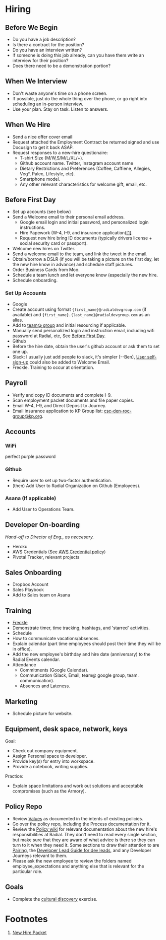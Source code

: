 # Hiring

## Before We Begin
 - Do you have a job description?
 - Is there a contract for the position?
 - Do you have an interview written?
 - If someone is doing this job already, can you have them write an interview for their position?
 - Does there need to be a demonstration portion?

## When We Interview
 - Don't waste anyone's time on a phone screen.
 - If possible, just do the whole thing over the phone, or go right into scheduling an in-person interview.
 - Use your plan. Stay on task. Listen to answers.

## When We Hire
 - Send a nice offer cover email
 - Request attached the Employment Contract be returned signed and use Docusign to get it back ASAP.
 - Request responses to a new-hire questionaire:
   - T-shirt Size (M/W,S/M/L/XL/+).
   - Github account name. Twitter, Instagram account name
   - Dietary Restrictions and Preferences (Coffee, Caffiene, Allegies, Veg*, Paleo, Lifestyle, etc).
   - Smartphone model.
   - Any other relevant characteristics for welcome gift, email, etc.

## Before First Day
 - Set up accounts (see below)
 - Send a Welcome email to their personal email address.
   - Google email login and initial password, and personalized login instructions.
   - Hire Papework (W-4, I-9, and insurance application)[[1]](#f1).
   - Request new hire bring ID documents (typically drivers license + social security card or passport).
 - Welcome new hires on Twitter.
 - Send a welcome email to the team, and link the tweet in the email.
 - Obtain/borrow a DSLR (if you will be taking a picture on the first day, let the new hire know in advance) and schedule staff pictures.
 - Order Business Cards from Moo.
 - Schedule a team lunch and let everyone know (especially the new hire.
 - Schedule onboarding.

### Set Up Accounts
 - Google
  - Create account using format `{first_name}@radialdevgroup.com` (if available) and `{first_name}.{last_name}@radialdevgroup.com` as an alias.
  - Add to [team@ group](https://groups.google.com/a/radialdevgroup.com/forum/#!managemembers/team/members/active) and initial resourcing if applicable.
  - Manually send personalized login and instruction email, including wifi password at Radial, etc, See [Before First Day](#before-first-day).
 - Github
  - Before the hire date, obtain the user's github account or ask them to set one up.
 - Slack: I usually just add people to slack, it's simpler (--Ben), [User self-sign-up](https://join.slack.com/t/radialdevgroup/signup?x=x-11720792966-282636290290) could also be added to Welcome Email.
 - Freckle.  Training to occur at orientation.

## Payroll
 - Verify and copy ID documents and complete I-9.
 - Scan employment packet documents and file paper copies.
 - Email W-4, I-9, and Direct Deposit to Journey.
 - Email insurance application to KP Group list: <a href="mailto:csc-den-roc-group@kp.org" target="_blank">csc-den-roc-group@kp.org</a>.

## Accounts
### WiFi
 perfect purple password

### Github
  - Require user to set up two-factor authentication.
  - (then) Add User to Radial Organization on Github (Employees).

### Asana (If applicable)
  - Add User to Operations Team.

## Developer On-boarding
*Hand-off to Director of Eng., as neccesary.*
- Heroku
- AWS Credentials (See [AWS Credential policy](AWS-CREDENTIAL-POLICY.md))
- Pivotal Tracker, relevant projects

## Sales Onboarding
- Dropbox Account
- Sales Playbook
- Add to Sales team on Asana

## Training
- [Freckle](https://radialdevgroup.letsfreckle.com)
 - Demonstrate timer, time tracking, hashtags, and 'starred' activities.
- Schedule
 - How to communicate vacations/absences.
 - Explain calendar (part time employees should post their time they will be in office).
 - Add the new employee's birthday and hire date (anniversary) to the Radial Events calendar.
- Attendance
  - Commitments (Google Calendar).
  - Communication (Slack, Email, team@ google group, team.<project> communication).
  - Absences and Lateness.

## Marketing
  - Schedule picture for website.

## Equipment, desk space, network, keys
Goal:
  - Check out company equipment.
  - Assign Personal space to developer.
  - Provide key(s) for entry into workspace.
  - Provide a notebook, writing supplies.

  Practice:
  - Explain space limitations and work out solutions and acceptable compromises (such as the Armory).

## Policy Repo
  - Review [Values](employee_expectations/VALUES.md) as documented in the intents of existing policies.
  - Go over the policy repo, including the Process documentation for it.
  - Review the [Policy wiki](https://github.com/RadialDevGroup/Policy/wiki) for relevant documentation about the new hire's responsibilities at Radial. They don't need to read every single section, but make sure that they are aware of what advice is there so they can turn to it when they need it. Some sections to draw their attention to are [Pairing](https://github.com/RadialDevGroup/Policy/wiki/Pairing), the [Developer Lead Guide for dev leads](https://github.com/RadialDevGroup/Policy/wiki/Quick-Start-Developer-Lead-Guide), and any Developer Journeys relevant to them.
  - Please ask the new employee to review the folders named employee_expectations and anything else that is relevant for the particular role.

## Goals
- Complete the [cultural discovery](https://github.com/RadialDevGroup/Policy/wiki/Cultural-Discovery) exercise.


# Footnotes
1. <span id="f1"><a href="https://github.com/RadialDevGroup/Policy/raw/master/documents/Complete%20Employee%20Packet%202017.pdf" target="_blank">New Hire Packet</a></span>
